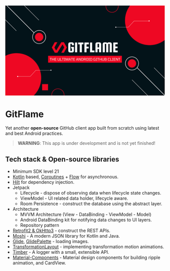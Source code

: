
![Logo](/assets/GitFLame.png?raw=true "Logo")

# GitFlame  

Yet another **open-source** GitHub client app built from scratch using latest and best Android practices.  
> **WARNING**: This app is under development and is not yet finished!

<!-- <img src="/previews/preview.gif" align="right" width="32%"/> -->

## Tech stack & Open-source libraries
- Minimum SDK level 21
- [Kotlin](https://kotlinlang.org/) based, [Coroutines](https://github.com/Kotlin/kotlinx.coroutines) + [Flow](https://kotlin.github.io/kotlinx.coroutines/kotlinx-coroutines-core/kotlinx.coroutines.flow/) for asynchronous.
- [Hilt](https://dagger.dev/hilt/) for dependency injection.
- Jetpack
  - Lifecycle - dispose of observing data when lifecycle state changes.
  - ViewModel - UI related data holder, lifecycle aware.
  - Room Persistence - construct the database using the abstract layer.
- Architecture
  - MVVM Architecture (View - DataBinding - ViewModel - Model)
  - Android DataBinding kit for notifying data changes to UI layers.
  - Repository pattern
- [Retrofit2 & OkHttp3](https://github.com/square/retrofit) - construct the REST APIs.
- [Moshi](https://github.com/square/moshi/) - A modern JSON library for Kotlin and Java.
- [Glide](https://github.com/bumptech/glide), [GlidePalette](https://github.com/florent37/GlidePalette) - loading images.
- [TransformationLayout](https://github.com/skydoves/transformationlayout) - implementing transformation motion animations.
- [Timber](https://github.com/JakeWharton/timber) - A logger with a small, extensible API.
- [Material-Components](https://github.com/material-components/material-components-android) - Material design components for building ripple animation, and CardView.


